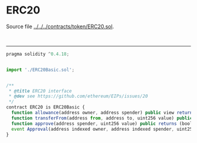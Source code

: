 # ERC20

Source file [../../../contracts/token/ERC20.sol](../../../contracts/token/ERC20.sol).

<br />

<hr />

```javascript
pragma solidity ^0.4.18;


import './ERC20Basic.sol';


/**
 * @title ERC20 interface
 * @dev see https://github.com/ethereum/EIPs/issues/20
 */
contract ERC20 is ERC20Basic {
  function allowance(address owner, address spender) public view returns (uint256);
  function transferFrom(address from, address to, uint256 value) public returns (bool);
  function approve(address spender, uint256 value) public returns (bool);
  event Approval(address indexed owner, address indexed spender, uint256 value);
}

```
